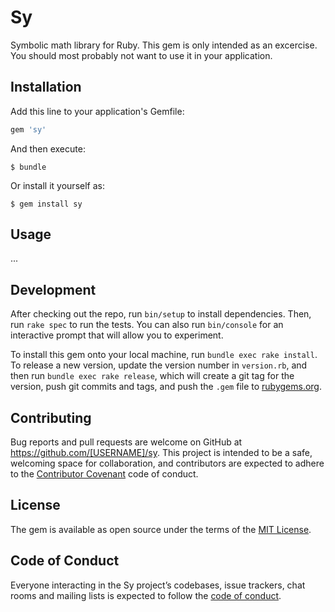 # Sy

Symbolic math library for Ruby. This gem is only intended as an excercise. You should most
probably not want to use it in your application.

## Installation

Add this line to your application's Gemfile:

```ruby
gem 'sy'
```

And then execute:

    $ bundle

Or install it yourself as:

    $ gem install sy

## Usage

...

## Development

After checking out the repo, run `bin/setup` to install dependencies. Then, run `rake spec` to run the tests. You can also run `bin/console` for an interactive prompt that will allow you to experiment.

To install this gem onto your local machine, run `bundle exec rake install`. To release a new version, update the version number in `version.rb`, and then run `bundle exec rake release`, which will create a git tag for the version, push git commits and tags, and push the `.gem` file to [rubygems.org](https://rubygems.org).

## Contributing

Bug reports and pull requests are welcome on GitHub at https://github.com/[USERNAME]/sy. This project is intended to be a safe, welcoming space for collaboration, and contributors are expected to adhere to the [Contributor Covenant](http://contributor-covenant.org) code of conduct.

## License

The gem is available as open source under the terms of the [MIT License](https://opensource.org/licenses/MIT).

## Code of Conduct

Everyone interacting in the Sy project’s codebases, issue trackers, chat rooms and mailing lists is expected to follow the [code of conduct](https://github.com/[USERNAME]/sy/blob/master/CODE_OF_CONDUCT.md).
